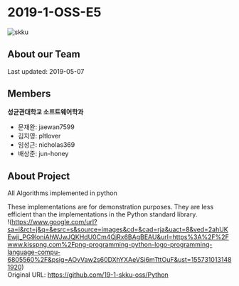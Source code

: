 # 2019-1-OSS-E5
![skku](https://www.google.com/url?sa=i&source=images&cd=&ved=2ahUKEwjXq6qtmIniAhWsIaYKHfRTBn8QjRx6BAgBEAU&url=https%3A%2F%2Fnamu.wiki%2Fw%2F%25EC%2584%25B1%25EA%25B7%25A0%25EA%25B4%2580%25EB%258C%2580%25ED%2595%2599%25EA%25B5%2590&psig=AOvVaw2kaJnAV9ZHRXAs2SUZthC8&ust=1557310241837964)
## About our Team
Last updated: 2019-05-07

## Members
**성균관대학교 소프트웨어학과**
- 문재완: jaewan7599
- 김지영: pltlover
- 임성근: nicholas369
- 배상준: jun-honey

## About Project
All Algorithms implemented in python

These implementations are for demonstration purposes. They are less efficient than the implementations in the Python standard library.
<br>
!(https://www.google.com/url?sa=i&rct=j&q=&esrc=s&source=images&cd=&cad=rja&uact=8&ved=2ahUKEwjj_PG9loniAhWJwJQKHdU0Cm4QjRx6BAgBEAU&url=https%3A%2F%2Fwww.kisspng.com%2Fpng-programming-python-logo-programming-language-compu-6805560%2F&psig=AOvVaw2s60DXhYXAeVSi6mTttOuF&ust=1557310131481920)
<br>
Original URL: <https://github.com/19-1-skku-oss/Python>

